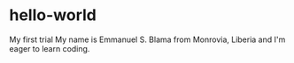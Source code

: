 # hello-world
My first trial
My name is Emmanuel S. Blama from Monrovia, Liberia and I'm eager to learn coding.
